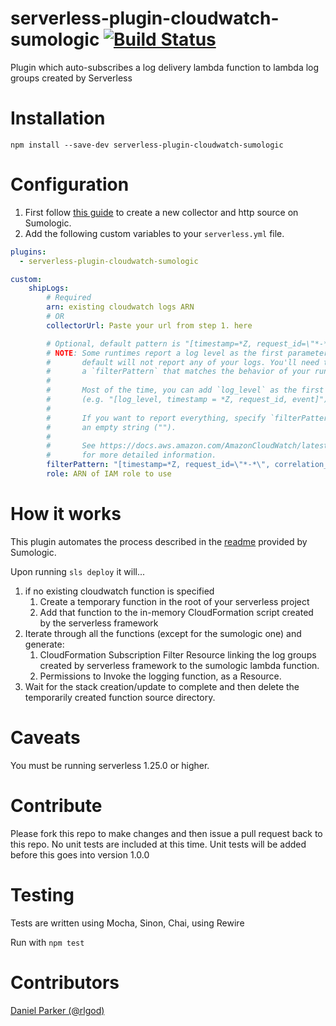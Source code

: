 # serverless-plugin-cloudwatch-sumologic [![Build Status](https://travis-ci.org/ACloudGuru/serverless-plugin-cloudwatch-sumologic.svg?branch=master)](https://travis-ci.org/ACloudGuru/serverless-plugin-cloudwatch-sumologic)
Plugin which auto-subscribes a log delivery lambda function to lambda log groups created by Serverless

# Installation
`npm install --save-dev serverless-plugin-cloudwatch-sumologic`

# Configuration
1. First follow [this guide](https://help.sumologic.com/Send_Data/Sources/HTTP_Source) to create a new collector and http source on Sumologic.
2. Add the following custom variables to your `serverless.yml` file.

```yaml
plugins:
  - serverless-plugin-cloudwatch-sumologic

custom:
    shipLogs:
        # Required
        arn: existing cloudwatch logs ARN
        # OR
        collectorUrl: Paste your url from step 1. here

        # Optional, default pattern is "[timestamp=*Z, request_id=\"*-*\", event]"
        # NOTE: Some runtimes report a log level as the first parameter, so the
        #       default will not report any of your logs. You'll need to define
        #       a `filterPattern` that matches the behavior of your runtime.
        #
        #       Most of the time, you can add `log_level` as the first parameter.
        #       (e.g. "[log_level, timestamp = *Z, request_id, event]")
        #
        #       If you want to report everything, specify `filterPattern` as
        #       an empty string ("").
        #
        #       See https://docs.aws.amazon.com/AmazonCloudWatch/latest/logs/FilterAndPatternSyntax.html
        #       for more detailed information.
        filterPattern: "[timestamp=*Z, request_id=\"*-*\", correlation_id=\"*-*\", event]"
        role: ARN of IAM role to use
```

# How it works
This plugin automates the process described in the [readme](https://github.com/SumoLogic/sumologic-aws-lambda/tree/master/cloudwatchlogs/README.md) provided by Sumologic.

Upon running `sls deploy` it will...

1. if no existing cloudwatch function is specified
    1. Create a temporary function in the root of your serverless project
    2. Add that function to the in-memory CloudFormation script created by the serverless framework
2. Iterate through all the functions (except for the sumologic one) and generate:
    1. CloudFormation Subscription Filter Resource linking the log groups created by serverless framework to the sumologic lambda function.
    2. Permissions to Invoke the logging function, as a Resource.
3. Wait for the stack creation/update to complete and then delete the temporarily created function source directory.

# Caveats
You must be running serverless 1.25.0 or higher.

# Contribute
Please fork this repo to make changes and then issue a pull request back to this repo.
No unit tests are included at this time. Unit tests will be added before this goes into version 1.0.0

# Testing
Tests are written using Mocha, Sinon, Chai, using Rewire

Run with `npm test`

# Contributors
[Daniel Parker (@rlgod)](https://github.com/rlgod)
